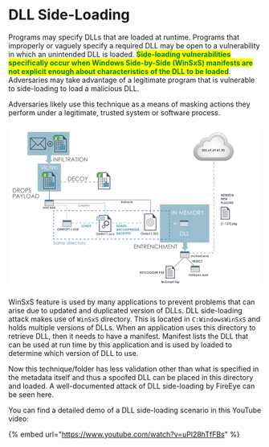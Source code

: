 # DLL Side-Loading

Programs may specify DLLs that are loaded at runtime. Programs that improperly or vaguely specify a required DLL may be open to a vulnerability in which an unintended DLL is loaded. <mark style="color:green;">**Side-loading vulnerabilities specifically occur when Windows Side-by-Side (WinSxS) manifests are not explicit enough about characteristics of the DLL to be loaded**</mark>. Adversaries may take advantage of a legitimate program that is vulnerable to side-loading to load a malicious DLL.

Adversaries likely use this technique as a means of masking actions they perform under a legitimate, trusted system or software process.

![](<../../../../.gitbook/assets/image (159).png>)

WinSxS feature is used by many applications to prevent problems that can arise due to updated and duplicated version of DLLs. DLL side-loading attack makes use of `WinSxS` directory. This is located in `C:WindowsWinSxS` and holds multiple versions of DLLs. When an application uses this directory to retrieve DLL, then it needs to have a manifest. Manifest lists the DLL that can be used at run time by this application and is used by loaded to determine which version of DLL to use.

Now this technique/folder has less validation other than what is specified in the metadata itself and thus a spoofed DLL can be placed in this directory and loaded. A well-documented attack of DLL side-loading by FireEye can be seen here.

You can find a detailed demo of a DLL side-loading scenario in this YouTube video:

{% embed url="https://www.youtube.com/watch?v=uPl28hTfFBs" %}
